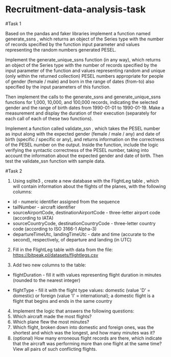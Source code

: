 # Recruitment-data-analysis-task

#Task 1

Based on the pandas and faker libraries implement a function named generate_ssns , which returns an object of the Series type with the number of records specified by the function input parameter and values representing the random numbers generated PESEL.

Implement the generate_unique_ssns function (in any way), which returns an object of the Series type with the number of records specified by the input parameter of the function and values representing random and unique (only within the returned collection) PESEL numbers appropriate for people of gender (female / male) and born in the range of dates (from-to) also specified by the input parameters of this function.

Then implement the calls to the generate_ssns and generate_unique_ssns functions for 1,000, 10,000, and 100,000 records, indicating the selected gender and the range of birth dates from 1990-01-01 to 1990-01-19. Make a measurement and display the duration of their execution (separately for each call of each of these two functions).

Implement a function called validate_ssn , which takes the PESEL number as input along with the expected gender (female / male / any) and date of birth (specific / specific or any), and returns information on the correctness of the PESEL number on the output. Inside the function, include the logic verifying the syntactic correctness of the PESEL number, taking into account the information about the expected gender and date of birth. Then test the validate_ssn function with sample data.

#Task 2

1. Using sqlite3 , create a new database with the FlightLeg table , which will contain information about the flights of the planes, with the following columns:  
  * id - numeric identifier assigned from the sequence  
  * tailNumber - aircraft identifier  
  * sourceAirportCode, destinationAirportCode - three-letter airport code (according to IATA)  
  * sourceCountryCode, destinationCountryCode - three-letter country code (according to ISO 3166-1 Alpha-3)  
  * departureTimeUtc, landingTimeUtc - date and time (accurate to the second), respectively, of departure and landing (in UTC)  

2. Fill in the FlightLeg table with data from the file: https://bitpeak.pl/datasets/flightlegs.csv  

3. Add two new columns to the table:  

  * flightDuration - fill it with values ​​representing flight duration in minutes (rounded to the nearest integer)  

  * flightType - fill it with the flight type values: domestic (value 'D' = domestic) or foreign (value 'I' = international); a domestic flight is a flight that begins and ends in the same country  

4. Implement the logic that answers the following questions:  
  1. Which aircraft made the most flights?  
  2. Which plane flew the most minutes?  
  3. Which flight, broken down into domestic and foreign ones, was the shortest and which was the longest, and how many minutes was it?  
  4. (optional) How many erroneous flight records are there, which indicate that the aircraft was performing more than one flight at the same time? View all pairs of such conflicting flights.  
